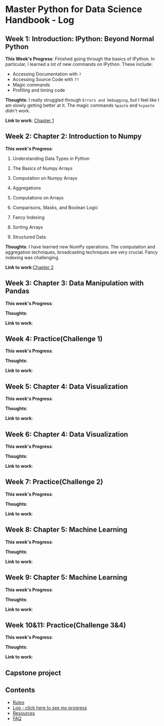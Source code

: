 # Master Python for Data Science Handbook - Log

## Week 1: Introduction: IPython: Beyond Normal Python

**This Week's Progress**: Finished going through the basics of IPython.
In particular, I learned a lot of new commands on IPython. These include:
* Accessing Documentation with ``?``
* Accessing Source Code with ``??``
* Magic commands
* Profiling and timing code

**Thoughts**: I really struggled through ``Errors and Debugging``, but I feel like I am slowly getting better at it. The magic commands ``%paste`` and ``%cpaste`` didn't work.

**Link to work**: [Chapter 1](https://github.com/twiga2/Python4ds_cohort-1/blob/dina/work/Chapter1.ipynb)

## Week 2: Chapter 2: Introduction to Numpy

**This week's Progress**:
1. Understanding Data Types in Python

2. The Basics of Numpy Arrays

3. Computation on Numpy Arrays

4. Aggregations

5. Computations on Arrays

6. Comparisons, Masks, and Boolean Logic

7. Fancy Indexing

8. Sorting Arrays

9. Structured Data

**Thoughts**: I  have learned new NumPy operations. The computation and aggregation techniques, broadcasting techniques are very crucial. Fancy indexing was challenging.

**Link to work**:[Chapter 2](https://github.com/twiga2/Python4ds_cohort-1/blob/dina/work/Chapter2.ipynb)

## Week 3: Chapter 3: Data Manipulation with Pandas

**This week's Progress**:

**Thoughts**:

**Link to work**:

## Week 4: Practice(Challenge 1)

**This week's Progress**:

**Thoughts**:

**Link to work**:

## Week 5: Chapter 4: Data Visualization

**This week's Progress**:

**Thoughts**:

**Link to work**:

## Week 6: Chapter 4: Data Visualization

**This week's Progress**:

**Thoughts**:

**Link to work**:

## Week 7: Practice(Challenge 2)

**This week's Progress**:

**Thoughts**:

**Link to work**:

## Week 8: Chapter 5: Machine Learning

**This week's Progress**:

**Thoughts**:

**Link to work**:

## Week 9: Chapter 5: Machine Learning

**This week's Progress**:

**Thoughts**:

**Link to work**:

## Week 10&11: Practice(Challenge 3&4)

**This week's Progress**:

**Thoughts**:

**Link to work**:
## Capstone project


## Contents
* [Rules](https://github.com/Python-4-DS/Python4ds_cohort-1/blob/master/rules.md)
* [Log - click here to see my progress](https://github.com/Python-4-DS/Python4ds_cohort-1/blob/master/log.md)
* [Resources](https://github.com/Python-4-DS/Python4ds_cohort-1/blob/master/resources.md)
* [FAQ](https://github.com/Python-4-DS/Python4ds_cohort-1/blob/master/FAQ.md)
